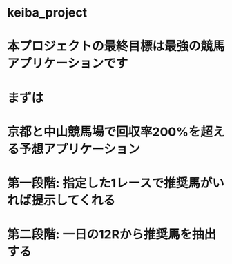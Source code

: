 # keiba_project
# 本プロジェクトの最終目標は最強の競馬アプリケーションです

# まずは
# 京都と中山競馬場で回収率200%を超える予想アプリケーション

# 第一段階: 指定した1レースで推奨馬がいれば提示してくれる
# 第二段階: 一日の12Rから推奨馬を抽出する

